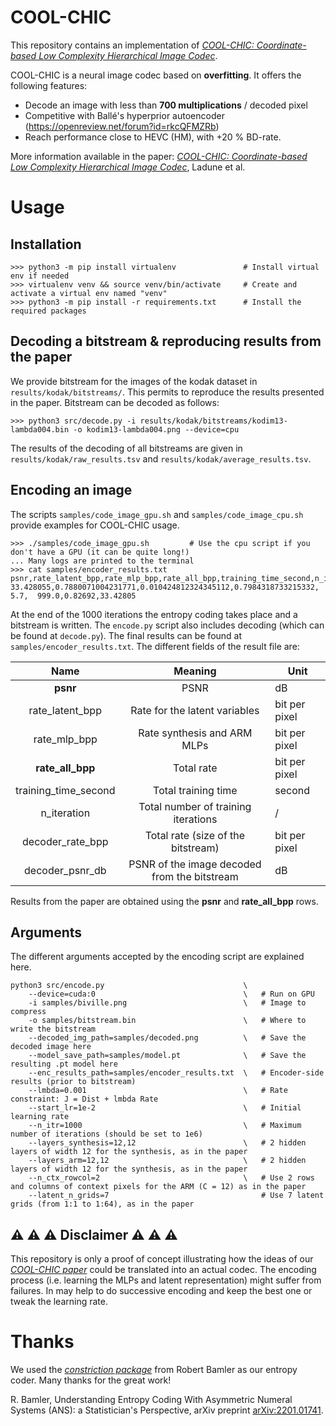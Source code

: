# COOL-CHIC

This repository contains an implementation of [_COOL-CHIC: Coordinate-based Low Complexity Hierarchical Image Codec_](https://arxiv.org/abs/2212.05458).

COOL-CHIC is a neural image codec based on __overfitting__. It offers the following features:
- Decode an image with less than __700 multiplications__ / decoded pixel
- Competitive with Ballé's hyperprior autoencoder (https://openreview.net/forum?id=rkcQFMZRb)
- Reach performance close to HEVC (HM), with +20 % BD-rate.

More information available in the paper: [_COOL-CHIC: Coordinate-based Low Complexity Hierarchical Image Codec_](https://arxiv.org/abs/2212.05458), Ladune et al.

# Usage

## Installation

    >>> python3 -m pip install virtualenv               # Install virtual env if needed
    >>> virtualenv venv && source venv/bin/activate     # Create and activate a virtual env named "venv"
    >>> python3 -m pip install -r requirements.txt      # Install the required packages

## Decoding a bitstream \& reproducing results from the paper

We provide bitstream for the images of the kodak dataset in
```results/kodak/bitstreams/```. This permits to reproduce the results presented
in the paper. Bitstream can be decoded as follows:

    >>> python3 src/decode.py -i results/kodak/bitstreams/kodim13-lambda004.bin -o kodim13-lambda004.png --device=cpu

The results of the decoding of all bitstreams are given in
```results/kodak/raw_results.tsv``` and ```results/kodak/average_results.tsv```.

## Encoding an image

The scripts ```samples/code_image_gpu.sh``` and ```samples/code_image_cpu.sh``` provide examples for COOL-CHIC usage.

    >>> ./samples/code_image_gpu.sh         # Use the cpu script if you don't have a GPU (it can be quite long!)
    ... Many logs are printed to the terminal
    >>> cat samples/encoder_results.txt
    psnr,rate_latent_bpp,rate_mlp_bpp,rate_all_bpp,training_time_second,n_iteration,decoder_rate_bpp,decoder_psnr_db
    33.428055,0.7880071004231771,0.010424812324345112,0.7984318733215332,    5.7,  999.0,0.82692,33.42805

At the end of the 1000 iterations the entropy coding takes place and a bitstream
is written. The ```encode.py``` script also includes decoding (which can be
found at ```decode.py```). The final results can be found at
```samples/encoder_results.txt```. The different fields of the result file are:

|         Name         |                                  Meaning                                  | Unit          |
|:--------------------:|:-------------------------------------------------------------------------:|---------------|
|         **psnr**        |              PSNR             | dB            |
|    rate_latent_bpp   | Rate for the latent variables | bit per pixel |
| rate_mlp_bpp         | Rate synthesis and ARM MLPs   | bit per pixel |
| **rate_all_bpp**         | Total rate                    | bit per pixel |
| training_time_second | Total training time                                                       | second        |
| n_iteration          | Total number of training iterations                                       | /             |
| decoder_rate_bpp     | Total rate (size of the bitstream)                                        | bit per pixel |
| decoder_psnr_db      | PSNR of the image decoded from the bitstream                              | dB

Results from the paper are obtained using the __psnr__ and __rate_all_bpp__ rows.

## Arguments

The different arguments accepted by the encoding script are explained here.

    python3 src/encode.py                               \
        --device=cuda:0                                 \   # Run on GPU
        -i samples/biville.png                          \   # Image to compress
        -o samples/bitstream.bin                        \   # Where to write the bitstream
        --decoded_img_path=samples/decoded.png          \   # Save the decoded image here
        --model_save_path=samples/model.pt              \   # Save the resulting .pt model here
        --enc_results_path=samples/encoder_results.txt  \   # Encoder-side results (prior to bitstream)
        --lmbda=0.001                                   \   # Rate constraint: J = Dist + lmbda Rate
        --start_lr=1e-2                                 \   # Initial learning rate
        --n_itr=1000                                    \   # Maximum number of iterations (should be set to 1e6)
        --layers_synthesis=12,12                        \   # 2 hidden layers of width 12 for the synthesis, as in the paper
        --layers_arm=12,12                              \   # 2 hidden layers of width 12 for the synthesis, as in the paper
        --n_ctx_rowcol=2                                \   # Use 2 rows and columns of context pixels for the ARM (C = 12) as in the paper
        --latent_n_grids=7                                  # Use 7 latent grids (from 1:1 to 1:64), as in the paper


## ⚠ ⚠ ⚠ Disclaimer ⚠ ⚠ ⚠

This repository is only a proof of concept illustrating how the ideas of our [_COOL-CHIC paper_](https://arxiv.org/abs/2212.05458) could be translated into an actual codec.
The encoding process (i.e. learning the MLPs and latent representation) might suffer from failures. In may help to do successive encoding and keep the best one or tweak the learning rate.

# Thanks

We used the [_constriction package_](https://github.com/bamler-lab/constriction) from Robert Bamler as our entropy coder. Many thanks for the great work!

  R. Bamler, Understanding Entropy Coding With Asymmetric Numeral Systems (ANS): a Statistician's Perspective, arXiv preprint [arXiv:2201.01741](https://arxiv.org/pdf/2201.01741.pdf).